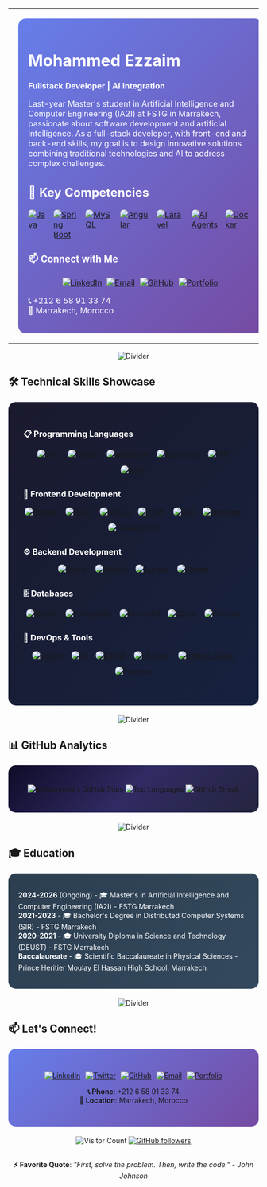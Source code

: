 <table width="100%" style="border: none;">
<tr>
<td width="50%" valign="top" style="padding: 20px;">

<div style="background: linear-gradient(135deg, #667eea 0%, #764ba2 100%); padding: 20px; border-radius: 15px; color: white;">

# Mohammed Ezzaim

**Fullstack Developer | AI Integration**

Last-year Master's student in Artificial Intelligence and Computer Engineering (IA2I) at FSTG in Marrakech, passionate about software development and artificial intelligence. As a full-stack developer, with front-end and back-end skills, my goal is to design innovative solutions combining traditional technologies and AI to address complex challenges.

## 🔑 Key Competencies
<div class="key-competencies" style="display: flex; flex-wrap: nowrap; justify-content: center; gap: 15px; margin: 15px 0;">
  <a href="https://www.java.com" target="_blank" title="Java"><img src="https://skillicons.dev/icons?i=java&theme=dark" alt="Java" style="transition: transform 0.3s ease; border-radius: 8px;" onmouseover="this.style.transform='scale(1.1)'" onmouseout="this.style.transform='scale(1)'"></a>
  <a href="https://spring.io" target="_blank" title="Spring Boot"><img src="https://skillicons.dev/icons?i=spring&theme=dark" alt="Spring Boot" style="transition: transform 0.3s ease; border-radius: 8px;" onmouseover="this.style.transform='scale(1.1)'" onmouseout="this.style.transform='scale(1)'"></a>
  <a href="https://www.mysql.com" target="_blank" title="MySQL"><img src="https://skillicons.dev/icons?i=mysql&theme=dark" alt="MySQL" style="transition: transform 0.3s ease; border-radius: 8px;" onmouseover="this.style.transform='scale(1.1)'" onmouseout="this.style.transform='scale(1)'"></a>
  <a href="https://angular.io" target="_blank" title="Angular"><img src="https://skillicons.dev/icons?i=angular&theme=dark" alt="Angular" style="transition: transform 0.3s ease; border-radius: 8px;" onmouseover="this.style.transform='scale(1.1)'" onmouseout="this.style.transform='scale(1)'"></a>
  <a href="https://laravel.com" target="_blank" title="Laravel"><img src="https://skillicons.dev/icons?i=laravel&theme=dark" alt="Laravel" style="transition: transform 0.3s ease; border-radius: 8px;" onmouseover="this.style.transform='scale(1.1)'" onmouseout="this.style.transform='scale(1)'"></a>
  <a href="https://en.wikipedia.org/wiki/Artificial_intelligence" target="_blank" title="AI Agents"><img src="https://skillicons.dev/icons?i=ai&theme=dark" alt="AI Agents" style="transition: transform 0.3s ease; border-radius: 8px;" onmouseover="this.style.transform='scale(1.1)'" onmouseout="this.style.transform='scale(1)'"></a>
  <a href="https://www.docker.com" target="_blank" title="Docker"><img src="https://skillicons.dev/icons?i=docker&theme=dark" alt="Docker" style="transition: transform 0.3s ease; border-radius: 8px;" onmouseover="this.style.transform='scale(1.1)'" onmouseout="this.style.transform='scale(1)'"></a>
</div>

### 📫 Connect with Me
<div style="display: flex; flex-wrap: wrap; justify-content: center; gap: 10px; margin: 15px 0;">
  <a href="https://www.linkedin.com/in/mohammed-ezzaim/"><img src="https://img.shields.io/badge/LinkedIn-0A66C2?style=flat&logo=linkedin&logoColor=white" alt="LinkedIn"></a>
  <a href="mailto:mohammedezzaim00@gmail.com"><img src="https://img.shields.io/badge/Email-EA4335?style=flat&logo=gmail&logoColor=white" alt="Email"></a>
  <a href="https://github.com/mohammedezzaim"><img src="https://img.shields.io/badge/GitHub-181717?style=flat&logo=github&logoColor=white" alt="GitHub"></a>
  <a href="https://mohammedezzaim.vercel.app/"><img src="https://img.shields.io/badge/Portfolio-FF5722?style=flat&logo=aboutdotme&logoColor=white" alt="Portfolio"></a>
</div>

**📞** +212 6 58 91 33 74  
**📍** Marrakech, Morocco

</div>

</td>
<td width="50%" align="center" style="padding: 20px;">

<div style="background: linear-gradient(135deg, #1e3c72 0%, #2a5298 100%); padding: 20px; border-radius: 15px;">

<img src="https://media.giphy.com/media/qgQUggAC3Pfv687qPC/giphy.gif" width="350" style="border-radius: 10px; box-shadow: 0 10px 30px rgba(0,0,0,0.3);"/>

</div>

</td>
</tr>
</table>

<div align="center">

![Divider](https://capsule-render.vercel.app/api?type=rect&color=gradient&height=1&section=header)

</div>

## 🛠️ Technical Skills Showcase

<div style="background: linear-gradient(135deg, #1a1a2e 0%, #16213e 100%); padding: 30px; border-radius: 15px; margin: 20px 0; color: white;">

### 📋 Programming Languages
<div style="display: flex; flex-wrap: wrap; justify-content: center; gap: 15px; margin-bottom: 30px;">
  <a href="https://www.java.com" target="_blank" title="Java"><img src="https://skillicons.dev/icons?i=java&theme=dark" alt="Java" style="transition: transform 0.3s ease; border-radius: 8px;" onmouseover="this.style.transform='scale(1.1)'" onmouseout="this.style.transform='scale(1)'"></a>
  <a href="https://www.python.org" target="_blank" title="Python"><img src="https://skillicons.dev/icons?i=py&theme=dark" alt="Python" style="transition: transform 0.3s ease; border-radius: 8px;" onmouseover="this.style.transform='scale(1.1)'" onmouseout="this.style.transform='scale(1)'"></a>
  <a href="https://developer.mozilla.org/en-US/docs/Web/JavaScript" target="_blank" title="JavaScript"><img src="https://skillicons.dev/icons?i=js&theme=dark" alt="JavaScript" style="transition: transform 0.3s ease; border-radius: 8px;" onmouseover="this.style.transform='scale(1.1)'" onmouseout="this.style.transform='scale(1)'"></a>
  <a href="https://www.typescriptlang.org" target="_blank" title="TypeScript"><img src="https://skillicons.dev/icons?i=ts&theme=dark" alt="TypeScript" style="transition: transform 0.3s ease; border-radius: 8px;" onmouseover="this.style.transform='scale(1.1)'" onmouseout="this.style.transform='scale(1)'"></a>
  <a href="https://www.php.net" target="_blank" title="PHP"><img src="https://skillicons.dev/icons?i=php&theme=dark" alt="PHP" style="transition: transform 0.3s ease; border-radius: 8px;" onmouseover="this.style.transform='scale(1.1)'" onmouseout="this.style.transform='scale(1)'"></a>
  <a href="https://kotlinlang.org" target="_blank" title="Kotlin"><img src="https://skillicons.dev/icons?i=kotlin&theme=dark" alt="Kotlin" style="transition: transform 0.3s ease; border-radius: 8px;" onmouseover="this.style.transform='scale(1.1)'" onmouseout="this.style.transform='scale(1)'"></a>
</div>

### 🎨 Frontend Development
<div style="display: flex; flex-wrap: wrap; justify-content: center; gap: 15px; margin-bottom: 30px;">
  <a href="https://angular.io" target="_blank" title="Angular"><img src="https://skillicons.dev/icons?i=angular&theme=dark" alt="Angular" style="transition: transform 0.3s ease; border-radius: 8px;" onmouseover="this.style.transform='scale(1.1)'" onmouseout="this.style.transform='scale(1)'"></a>
  <a href="https://reactjs.org" target="_blank" title="React"><img src="https://skillicons.dev/icons?i=react&theme=dark" alt="React" style="transition: transform 0.3s ease; border-radius: 8px;" onmouseover="this.style.transform='scale(1.1)'" onmouseout="this.style.transform='scale(1)'"></a>
  <a href="https://nextjs.org" target="_blank" title="Next.js"><img src="https://skillicons.dev/icons?i=nextjs&theme=dark" alt="Next.js" style="transition: transform 0.3s ease; border-radius: 8px;" onmouseover="this.style.transform='scale(1.1)'" onmouseout="this.style.transform='scale(1)'"></a>
  <a href="https://developer.mozilla.org/en-US/docs/Web/HTML" target="_blank" title="HTML"><img src="https://skillicons.dev/icons?i=html&theme=dark" alt="HTML" style="transition: transform 0.3s ease; border-radius: 8px;" onmouseover="this.style.transform='scale(1.1)'" onmouseout="this.style.transform='scale(1)'"></a>
  <a href="https://developer.mozilla.org/en-US/docs/Web/CSS" target="_blank" title="CSS"><img src="https://skillicons.dev/icons?i=css&theme=dark" alt="CSS" style="transition: transform 0.3s ease; border-radius: 8px;" onmouseover="this.style.transform='scale(1.1)'" onmouseout="this.style.transform='scale(1)'"></a>
  <a href="https://getbootstrap.com" target="_blank" title="Bootstrap"><img src="https://skillicons.dev/icons?i=bootstrap&theme=dark" alt="Bootstrap" style="transition: transform 0.3s ease; border-radius: 8px;" onmouseover="this.style.transform='scale(1.1)'" onmouseout="this.style.transform='scale(1)'"></a>
  <a href="https://tailwindcss.com" target="_blank" title="Tailwind CSS"><img src="https://skillicons.dev/icons?i=tailwind&theme=dark" alt="Tailwind CSS" style="transition: transform 0.3s ease; border-radius: 8px;" onmouseover="this.style.transform='scale(1.1)'" onmouseout="this.style.transform='scale(1)'"></a>
</div>

### ⚙️ Backend Development
<div style="display: flex; flex-wrap: wrap; justify-content: center; gap: 15px; margin-bottom: 30px;">
  <a href="https://spring.io" target="_blank" title="Spring"><img src="https://skillicons.dev/icons?i=spring&theme=dark" alt="Spring" style="transition: transform 0.3s ease; border-radius: 8px;" onmouseover="this.style.transform='scale(1.1)'" onmouseout="this.style.transform='scale(1)'"></a>
  <a href="https://nodejs.org" target="_blank" title="Node.js"><img src="https://skillicons.dev/icons?i=nodejs&theme=dark" alt="Node.js" style="transition: transform 0.3s ease; border-radius: 8px;" onmouseover="this.style.transform='scale(1.1)'" onmouseout="this.style.transform='scale(1)'"></a>
  <a href="https://expressjs.com" target="_blank" title="Express"><img src="https://skillicons.dev/icons?i=express&theme=dark" alt="Express" style="transition: transform 0.3s ease; border-radius: 8px;" onmouseover="this.style.transform='scale(1.1)'" onmouseout="this.style.transform='scale(1)'"></a>
  <a href="https://laravel.com" target="_blank" title="Laravel"><img src="https://skillicons.dev/icons?i=laravel&theme=dark" alt="Laravel" style="transition: transform 0.3s ease; border-radius: 8px;" onmouseover="this.style.transform='scale(1.1)'" onmouseout="this.style.transform='scale(1)'"></a>
</div>

### 🗄️ Databases
<div style="display: flex; flex-wrap: wrap; justify-content: center; gap: 15px; margin-bottom: 30px;">
  <a href="https://www.mysql.com" target="_blank" title="MySQL"><img src="https://skillicons.dev/icons?i=mysql&theme=dark" alt="MySQL" style="transition: transform 0.3s ease; border-radius: 8px;" onmouseover="this.style.transform='scale(1.1)'" onmouseout="this.style.transform='scale(1)'"></a>
  <a href="https://www.postgresql.org" target="_blank" title="PostgreSQL"><img src="https://skillicons.dev/icons?i=postgres&theme=dark" alt="PostgreSQL" style="transition: transform 0.3s ease; border-radius: 8px;" onmouseover="this.style.transform='scale(1.1)'" onmouseout="this.style.transform='scale(1)'"></a>
  <a href="https://www.mongodb.com" target="_blank" title="MongoDB"><img src="https://skillicons.dev/icons?i=mongodb&theme=dark" alt="MongoDB" style="transition: transform 0.3s ease; border-radius: 8px;" onmouseover="this.style.transform='scale(1.1)'" onmouseout="this.style.transform='scale(1)'"></a>
  <a href="https://www.sqlite.org" target="_blank" title="SQLite"><img src="https://skillicons.dev/icons?i=sqlite&theme=dark" alt="SQLite" style="transition: transform 0.3s ease; border-radius: 8px;" onmouseover="this.style.transform='scale(1.1)'" onmouseout="this.style.transform='scale(1)'"></a>
  <a href="https://firebase.google.com" target="_blank" title="Firebase"><img src="https://skillicons.dev/icons?i=firebase&theme=dark" alt="Firebase" style="transition: transform 0.3s ease; border-radius: 8px;" onmouseover="this.style.transform='scale(1.1)'" onmouseout="this.style.transform='scale(1)'"></a>
</div>

### 🚀 DevOps & Tools
<div style="display: flex; flex-wrap: wrap; justify-content: center; gap: 15px; margin-bottom: 30px;">
  <a href="https://www.docker.com" target="_blank" title="Docker"><img src="https://skillicons.dev/icons?i=docker&theme=dark" alt="Docker" style="transition: transform 0.3s ease; border-radius: 8px;" onmouseover="this.style.transform='scale(1.1)'" onmouseout="this.style.transform='scale(1)'"></a>
  <a href="https://git-scm.com" target="_blank" title="Git"><img src="https://skillicons.dev/icons?i=git&theme=dark" alt="Git" style="transition: transform 0.3s ease; border-radius: 8px;" onmouseover="this.style.transform='scale(1.1)'" onmouseout="this.style.transform='scale(1)'"></a>
  <a href="https://github.com" target="_blank" title="GitHub"><img src="https://skillicons.dev/icons?i=github&theme=dark" alt="GitHub" style="transition: transform 0.3s ease; border-radius: 8px;" onmouseover="this.style.transform='scale(1.1)'" onmouseout="this.style.transform='scale(1)'"></a>
  <a href="https://code.visualstudio.com" target="_blank" title="VS Code"><img src="https://skillicons.dev/icons?i=vscode&theme=dark" alt="VS Code" style="transition: transform 0.3s ease; border-radius: 8px;" onmouseover="this.style.transform='scale(1.1)'" onmouseout="this.style.transform='scale(1)'"></a>
  <a href="https://developer.android.com/studio" target="_blank" title="Android Studio"><img src="https://skillicons.dev/icons?i=androidstudio&theme=dark" alt="Android Studio" style="transition: transform 0.3s ease; border-radius: 8px;" onmouseover="this.style.transform='scale(1.1)'" onmouseout="this.style.transform='scale(1)'"></a>
  <a href="https://www.postman.com" target="_blank" title="Postman"><img src="https://skillicons.dev/icons?i=postman&theme=dark" alt="Postman" style="transition: transform 0.3s ease; border-radius: 8px;" onmouseover="this.style.transform='scale(1.1)'" onmouseout="this.style.transform='scale(1)'"></a>
</div>

</div>

<div align="center">

![Divider](https://capsule-render.vercel.app/api?type=rect&color=gradient&height=1&section=header)

</div>

## 📊 GitHub Analytics

<div style="background: linear-gradient(135deg, #0f0c29 0%, #302b63 50%, #24243e 100%); padding: 25px; border-radius: 15px; margin: 20px 0;">

<div align="center">
  
![Mohammed's GitHub Stats](https://github-readme-stats.vercel.app/api?username=mohammedezzaim&show_icons=true&theme=tokyonight&hide_border=true&count_private=true&bg_color=0D1117)
![Top Languages](https://github-readme-stats.vercel.app/api/top-langs/?username=mohammedezzaim&layout=compact&theme=tokyonight&hide_border=true&bg_color=0D1117)
![GitHub Streak](https://streak-stats.demolab.com/?user=mohammedezzaim&theme=tokyonight&hide_border=true&background=0D1117)

</div>

</div>

<div align="center">

![Divider](https://capsule-render.vercel.app/api?type=rect&color=gradient&height=1&section=header)

</div>

## 🎓 Education

<div style="background: linear-gradient(135deg, #2C3E50 0%, #34495E 100%); padding: 20px; border-radius: 15px; color: white; margin: 20px 0;">

**2024-2026** (Ongoing) - 🎓 Master's in Artificial Intelligence and Computer Engineering (IA2I) - FSTG Marrakech  
**2021-2023** - 🎓 Bachelor's Degree in Distributed Computer Systems (SIR) - FSTG Marrakech  
**2020-2021** - 🎓 University Diploma in Science and Technology (DEUST) - FSTG Marrakech  
**Baccalaureate** - 🎓 Scientific Baccalaureate in Physical Sciences - Prince Heritier Moulay El Hassan High School, Marrakech  

</div>

<div align="center">

![Divider](https://capsule-render.vercel.app/api?type=rect&color=gradient&height=1&section=header)

</div>

## 📫 Let's Connect!

<div align="center" style="background: linear-gradient(135deg, #667eea 0%, #764ba2 100%); padding: 30px; border-radius: 15px; margin: 20px 0;">
  
<div style="display: flex; flex-wrap: wrap; justify-content: center; gap: 10px; margin: 15px 0;">
  <a href="https://www.linkedin.com/in/mohammed-ezzaim/"><img src="https://img.shields.io/badge/LinkedIn-0A66C2?style=flat&logo=linkedin&logoColor=white" alt="LinkedIn"></a>
  <a href="https://twitter.com/mohammed_ezzaim"><img src="https://img.shields.io/badge/Twitter-1DA1F2?style=flat&logo=x&logoColor=white" alt="Twitter"></a>
  <a href="https://github.com/mohammedezzaim"><img src="https://img.shields.io/badge/GitHub-181717?style=flat&logo=github&logoColor=white" alt="GitHub"></a>
  <a href="mailto:mohammedezzaim00@gmail.com"><img src="https://img.shields.io/badge/Email-EA4335?style=flat&logo=gmail&logoColor=white" alt="Email"></a>
  <a href="https://mohammedezzaim.github.io"><img src="https://img.shields.io/badge/Portfolio-FF5722?style=flat&logo=aboutdotme&logoColor=white" alt="Portfolio"></a>
</div>

**📞 Phone**: +212 6 58 91 33 74  
**📍 Location**: Marrakech, Morocco

</div>

<div align="center">
  
![Visitor Count](https://komarev.com/ghpvc/?username=mohammedezzaim&color=blueviolet&style=flat&labelColor=000000)
[![GitHub followers](https://img.shields.io/github/followers/mohammedezzaim.svg?style=flat&logo=github&labelColor=000000&color=blue)](https://github.com/mohammedezzaim?tab=followers)

</div>

<div align="center" style="margin: 30px 0;">

**⚡ Favorite Quote**: *"First, solve the problem. Then, write the code." - John Johnson*

</div>


